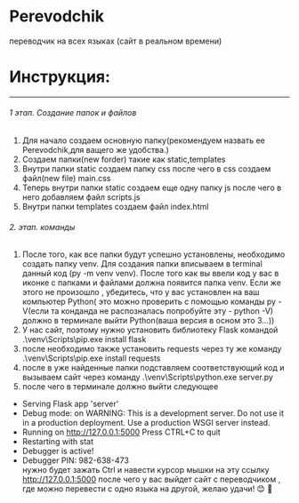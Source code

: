 # Perevodchik
переводчик на всех языках (сайт в реальном времени)
# Инструкция:
****************
###### 1 этап. Создание папок и файлов 
1. Для начало создаем основную папку(рекомендуем назвать ее Perevodchik,для ващего же удобства.)
2. Создаем папки(new forder) такие как static,templates
3. Внутри папки static создаем папку css после чего в css создаем файл(new file) main.css
4. Теперь внутри папки static создаем еще одну папку js после чего в него добавляем файл scripts.js
5. Внутри папки templates создаем файл index.html
 ###### 2. этап. команды 
1. После того, как все папки будут успешно установлены, необходимо создать папку venv. Для создания папки вписываем в terminal данный код (py -m venv venv). После того как вы ввели код у вас в иконке с папками и файлами должна появится папка venv. Если же этого не произошло , убедитесь, что у вас установлен на ваш компьютер Python( это можно проверить с помощью команды py -V(если та конданда не распозналась попробуйте эту - python -V) должно в терминале выйти Python(ваша версия в осном это 3...))
2. У нас сайт, поэтому нужно установить библиотеку Flask командой .\venv\Scripts\pip.exe install flask
3. после необходимо также установить requests через ту же команду .\venv\Scripts\pip.exe install requests
4. после в уже найденные папки подставляем соответствующий код и вызываем сайт через команду .\venv\Scripts\python.exe server.py
5. после чего в терминале должно выйти следующее
 * Serving Flask app 'server'
 * Debug mode: on
WARNING: This is a development server. Do not use it in a production deployment. Use a production WSGI server instead.
 * Running on http://127.0.0.1:5000
Press CTRL+C to quit
 * Restarting with stat
 * Debugger is active!
 * Debugger PIN: 982-638-473   
нужно будет зажать Ctrl и навести курсор мышки на эту ссылку http://127.0.0.1:5000 после чего у вас выйдет сайт с переводчиком , где можно перевести с одно языка на другой, желаю удачи! :blush: :revolving_hearts:

